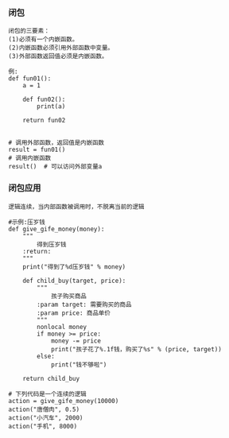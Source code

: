 ### 闭包
    闭包的三要素：
    (1)必须有一个内嵌函数。
    (2)内嵌函数必须引用外部函数中变量。
    (3)外部函数返回值必须是内嵌函数。

    例:
    def fun01():
        a = 1

        def fun02():
            print(a)

        return fun02


    # 调用外部函数，返回值是内嵌函数
    result = fun01()
    # 调用内嵌函数
    result()  # 可以访问外部变量a


### 闭包应用
    逻辑连续，当内部函数被调用时，不脱离当前的逻辑
```
#示例:压岁钱
def give_gife_money(money):
    """
        得到压岁钱
    :return:
    """
    print("得到了%d压岁钱" % money)

    def child_buy(target, price):
        """
            孩子购买商品
        :param target: 需要购买的商品
        :param price: 商品单价
        """
        nonlocal money
        if money >= price:
            money -= price
            print("孩子花了%.1f钱，购买了%s" % (price, target))
        else:
            print("钱不够啦")

    return child_buy

# 下列代码是一个连续的逻辑
action = give_gife_money(10000)
action("唐僧肉", 0.5)
action("小汽车", 2000)
action("手机", 8000)
```
